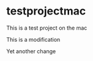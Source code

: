 testprojectmac
==============

This is a test project on the mac

This is a modification

Yet another change